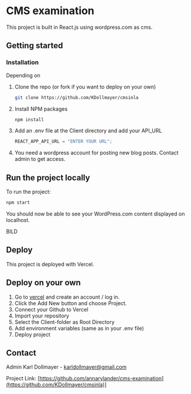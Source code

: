 # CMS examination

This project is built in React.js using wordpress.com as cms.

## Getting started

### Installation

Depending on

1. Clone the repo (or fork if you want to deploy on your own)
   ```sh
   git clone https://github.com/KDollmayer/cmsinla
   ```
2. Install NPM packages
   ```sh
   npm install
   ```
3. Add an .env file at the Client directory and add your API_URL
   ```js
   REACT_APP_API_URL = "ENTER YOUR URL";
   ```
4. You need a wordpress account for posting new blog posts. Contact admin to get access.

## Run the project locally

To run the project:

```js
npm start
```

You should now be able to see your WordPress.com content displayed on localhost.

BILD

## Deploy

This project is deployed with Vercel.

## Deploy on your own

1. Go to [vercel](vercel.com) and create an account / log in.
2. Click the Add New button and choose Project.
3. Connect your Github to Vercel
4. Import your repository
5. Select the Client-folder as Root Directory
6. Add environment variables (same as in your .env file)
7. Deploy project

## Contact

Admin Karl Dollmayer - karldollmayer@gmail.com

Project Link: [https://github.com/annarylander/cms-examination](https://github.com/KDollmayer/cmsinla)]
